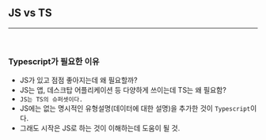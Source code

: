 ## JS vs TS

---

<br />

### Typescript가 필요한 이유
- JS가 있고 점점 좋아지는데 왜 필요할까?
- JS는 앱, 데스크탑 어플리케이션 등 다양하게 쓰이는데 TS는 왜 필요함?
- `JS는 TS의 슈퍼셋이다.`
- JS에는 없는 명시적인 유형설명(데이터에 대한 설명)을 추가한 것이 `Typescript`이다.
- 그래도 시작은 JS로 하는 것이 이해하는데 도움이 될 것.

